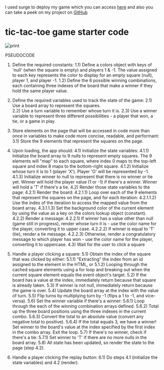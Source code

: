 I used surge to deploy my game which you can access [here](http://western-tic-tac-toe.surge.sh/) and also you can take a peek on my project on [GitHub](https://github.com/DavidCibin/Western-Tic-Tac-Toe)

# tic-tac-toe game starter code
<img src="https://i.ibb.co/6rVrtsW/print.jpg" alt="print" border="0">

PSEUDOCODE

1) Define the required constants:
1.1) Define a colors object with keys of 'null' (when the square is empty) and players 1 & -1. The value assigned to each key represents the color to display for an empty square (null), player 1, and player -1.
1.2) Define the 8 possible winning combinations, each containing three indexes of the board that make a winner if they hold the same player value.

2) Define the required variables used to track the state of the game:
2.1) Use a board array to represent the squares.    
2.2) Use a turn variable to remember whose turn it is.
2.3) Use a winner variable to represent three different possibilities - a player that won, a tie, or a game in play.


3) Store elements on the page that will be accessed in code more than once in variables to make code more concise, readable, and performant:
3.1) Store the 9 elements that represent the squares on the page.

4) Upon loading, the app should:
4.1) Initialize the state variables:
4.1.1) Initialize the board array to 9 nulls to represent empty squares. The 9 elements will "map" to each square, where index 0 maps to the top-left square and index 8 maps to the bottom-right square.
4.1.2) Initialize whose turn it is to 1 (player 'X'). Player 'O' will be represented by -1.
4.1.3) Initialize winner to null to represent that there is no winner or tie yet. Winner will hold the player value (1 or -1) if there's a winner. Winner will hold a 'T' if there's a tie. 
4.2) Render those state variables to the page:
4.2.1) Render the board:
4.2.1.1) Loop over each of the 9 elements that represent the squares on the page, and for each iteration:
4.2.1.1.2) Use the index of the iteration to access the mapped value from the board array.
4.3.1.1.3) Set the background color of the current element by using the value as a key on the colors lookup object (constant).
4.2.2) Render a message:
4.2.2.1) If winner has a value other than null (game still in progress), render whose turn it is - use the color name for the player, converting it to upper case.
4.2.2.2) If winner is equal to 'T' (tie), render a tie message.
4.2.2.3) Otherwise, render a congratulatory message to which player has won - use the color name for the player, converting it to uppercase.
4.3) Wait for the user to click a square

5) Handle a player clicking a square:
5.1) Obtain the index of the square that was clicked by either:
5.1.1) "Extracting" the index from an id assigned to the element in the HTML, or
5.1.2) Looping through the cached square elements using a for loop and breaking out when the current square element equals the event object's target.
5.2) If the board has a value at the index, immediately return because that square is already taken.
5.3) If winner is not null, immediately return because the game is over.
5.4) Update the board array at the index with the value of turn.
5.5) Flip turns by multiplying turn by -1 (flips a 1 to -1, and vice-versa).
5.6) Set the winner variable if there's a winner:
5.6.1) Loop through the each of the winning combination arrays defined.
5.6.2) Total up the three board positions using the three indexes in the current combo.
5.6.3) Convert the total to an absolute value (convert any negative total to positive).
5.6.4) If the total equals 3, we have a winner! Set winner to the board's value at the index specified by the first index in the combo array. Exit the loop.
5.7) If there's no winner, check if there's a tie:
5.7.1) Set winner to 'T' if there are no more nulls in the board array.
5.8) All state has been updated, so render the state to the page (step 4.2).
        

6) Handle a player clicking the replay button:
6.1) Do steps 4.1 (initialize the state variables) and 4.2 (render).

